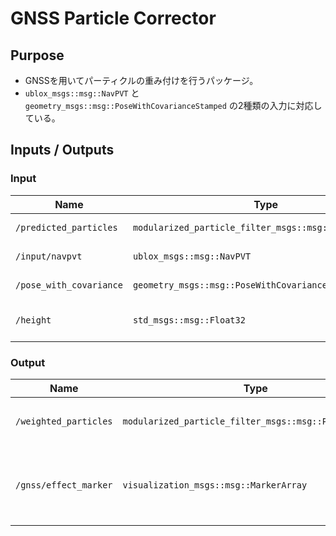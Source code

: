 # GNSS Particle Corrector

## Purpose

- GNSSを用いてパーティクルの重み付けを行うパッケージ。
- `ublox_msgs::msg::NavPVT` と `geometry_msgs::msg::PoseWithCovarianceStamped` の2種類の入力に対応している。

## Inputs / Outputs

### Input

| Name         | Type                      | Description           |
| ------------ | ------------------------- | --------------------- |
| `/predicted_particles` | `modularized_particle_filter_msgs::msg::ParticleArray` | predicted particles |
| `/input/navpvt` | `ublox_msgs::msg::NavPVT` | position measurement |
| `/pose_with_covariance` | `geometry_msgs::msg::PoseWithCovarianceStamped` | position measurement |
| `/height` | `std_msgs::msg::Float32` | ground height (optional) |

### Output

| Name              | Type                                 | Description                                              |
| ----------------- | ------------------------------------ | -------------------------------------------------------- |
| `/weighted_particles` | `modularized_particle_filter_msgs::msg::ParticleArray` | 重み付けされたパーティクル |
| `/gnss/effect_marker` | `visualization_msgs::msg::MarkerArray` | GNSSによる重み付けの分布を同心円で可視化したもの |
